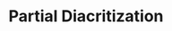 ---
types: "word"

title: "Partial Diacritization"

categories: ['']

tags: ['Partial', 'Diacritization']

arabic: 'التشكيل الجزئي'

arexps: []

enwords: ['Partial Diacritization']

enexps: []

arlexicons: 'ش'

enlexicons: 'P'

authors: ['Ruqayya Roshdy']

translators: ['']

citations: 'العربية والذكاء الاصطناعي'

sources: 'مركز الملك عبدالله بن عبدالعزيز الدولي لخدمة اللغة العربية'

word: "true"

slug: ""
---